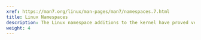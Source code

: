 ```yaml
---
xref: https://man7.org/linux/man-pages/man7/namespaces.7.html
title: Linux Namespaces
description: The Linux namespace additions to the kernel have proved very useful.  If you do not need the hardware abstraction layer for security it is more speedy and reproducible.  Breeding *containerization* solutions like [Docker](http://docker.com), [LXC](http://linuxcontainers.org), and [Kata Containers](http://katacontainers.io).
weight: 4
---
```


